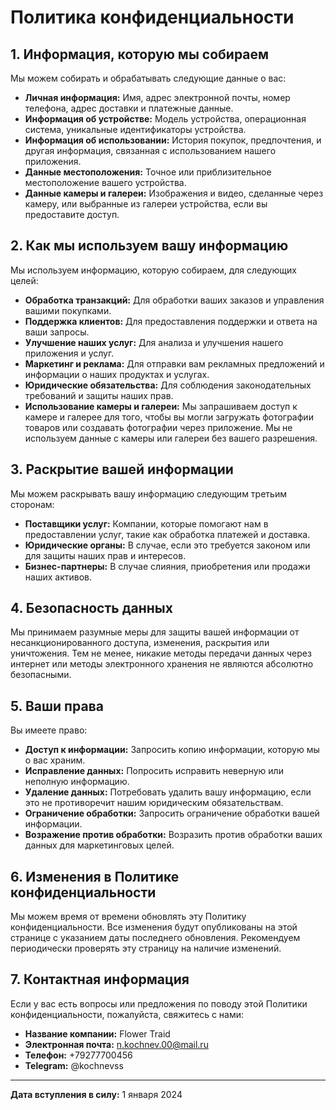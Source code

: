 # Политика конфиденциальности

## 1. Информация, которую мы собираем

Мы можем собирать и обрабатывать следующие данные о вас:

- **Личная информация:** Имя, адрес электронной почты, номер телефона, адрес доставки и платежные данные.
- **Информация об устройстве:** Модель устройства, операционная система, уникальные идентификаторы устройства.
- **Информация об использовании:** История покупок, предпочтения, и другая информация, связанная с использованием нашего приложения.
- **Данные местоположения:** Точное или приблизительное местоположение вашего устройства.
- **Данные камеры и галереи:** Изображения и видео, сделанные через камеру, или выбранные из галереи устройства, если вы предоставите доступ.

## 2. Как мы используем вашу информацию

Мы используем информацию, которую собираем, для следующих целей:

- **Обработка транзакций:** Для обработки ваших заказов и управления вашими покупками.
- **Поддержка клиентов:** Для предоставления поддержки и ответа на ваши запросы.
- **Улучшение наших услуг:** Для анализа и улучшения нашего приложения и услуг.
- **Маркетинг и реклама:** Для отправки вам рекламных предложений и информации о наших продуктах и услугах.
- **Юридические обязательства:** Для соблюдения законодательных требований и защиты наших прав.
- **Использование камеры и галереи:** Мы запрашиваем доступ к камере и галерее для того, чтобы вы могли загружать фотографии товаров или создавать фотографии через приложение. Мы не используем данные с камеры или галереи без вашего разрешения.

## 3. Раскрытие вашей информации

Мы можем раскрывать вашу информацию следующим третьим сторонам:

- **Поставщики услуг:** Компании, которые помогают нам в предоставлении услуг, такие как обработка платежей и доставка.
- **Юридические органы:** В случае, если это требуется законом или для защиты наших прав и интересов.
- **Бизнес-партнеры:** В случае слияния, приобретения или продажи наших активов.

## 4. Безопасность данных

Мы принимаем разумные меры для защиты вашей информации от несанкционированного доступа, изменения, раскрытия или уничтожения. Тем не менее, никакие методы передачи данных через интернет или методы электронного хранения не являются абсолютно безопасными.

## 5. Ваши права

Вы имеете право:

- **Доступ к информации:** Запросить копию информации, которую мы о вас храним.
- **Исправление данных:** Попросить исправить неверную или неполную информацию.
- **Удаление данных:** Потребовать удалить вашу информацию, если это не противоречит нашим юридическим обязательствам.
- **Ограничение обработки:** Запросить ограничение обработки вашей информации.
- **Возражение против обработки:** Возразить против обработки ваших данных для маркетинговых целей.

## 6. Изменения в Политике конфиденциальности

Мы можем время от времени обновлять эту Политику конфиденциальности. Все изменения будут опубликованы на этой странице с указанием даты последнего обновления. Рекомендуем периодически проверять эту страницу на наличие изменений.

## 7. Контактная информация

Если у вас есть вопросы или предложения по поводу этой Политики конфиденциальности, пожалуйста, свяжитесь с нами:

- **Название компании:** Flower Traid
- **Электронная почта:** n.kochnev.00@mail.ru
- **Телефон:** +79277700456
- **Telegram:** @kochnevss

---

**Дата вступления в силу:** 1 января 2024
